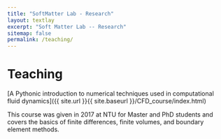```yaml
---
title: "SoftMatter Lab - Research"
layout: textlay
excerpt: "Soft Matter Lab -- Research"
sitemap: false
permalink: /teaching/
---
```


# Teaching

[A Pythonic introduction to numerical techniques used in computational fluid dynamics]({{ site.url }}{{ site.baseurl }}/CFD_course/index.html)

This course was given in 2017 at NTU for Master and PhD students and covers the basics of finite differences, finite volumes, and boundary element methods.

